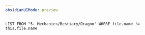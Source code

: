 ```yaml
---
obsidianUIMode: preview
---
```

```dataview
LIST FROM "5. Mechanics/Bestiary/Dragon" WHERE file.name != this.file.name
```
